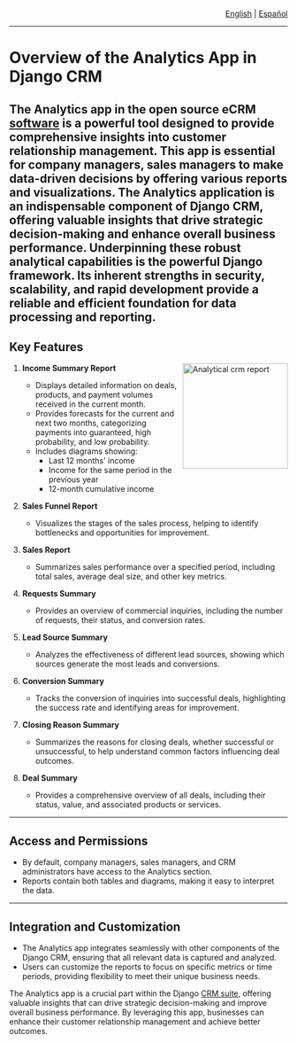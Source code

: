 <p align="right">
<a href="https://github.com/DjangoCRM/django-crm/blob/main/docs/django-crm_analytics_app_overview.md">English</a> |
<a href="https://github.com/DjangoCRM/django-crm/blob/main/docs/django-crm_analytics_app_overview-spanish.md">Español</a>
</p>

---

# Overview of the Analytics App in Django CRM

The **Analytics app** in the open source eCRM [software](https://github.com/DjangoCRM/django-crm/) is a powerful tool designed to provide comprehensive insights into customer relationship management. This app is essential for company managers, sales managers to make data-driven decisions by offering various reports and visualizations.
The Analytics application is an indispensable component of Django CRM, offering valuable insights that drive strategic decision-making and enhance overall business performance.
Underpinning these robust analytical capabilities is the powerful Django framework. Its inherent strengths in security, scalability, and rapid development provide a reliable and efficient foundation for data processing and reporting.
---

## Key Features

[<img src="https://github.com/DjangoCRM/django-crm/raw/main/docs/pics/income_summary_thumbnail.png" alt="Analytical crm report" align="right" width="190px" style="float: right"/>](https://github.com/DjangoCRM/django-crm/blob/main/docs/pics/income_summary_screenshot.png)
1. **Income Summary Report**
   - Displays detailed information on deals, products, and payment volumes received in the current month.
   - Provides forecasts for the current and next two months, categorizing payments into guaranteed, high probability, and low probability.
   - Includes diagrams showing:
     - Last 12 months' income
     - Income for the same period in the previous year
     - 12-month cumulative income

2. **Sales Funnel Report**
   - Visualizes the stages of the sales process, helping to identify bottlenecks and opportunities for improvement.

3. **Sales Report**
   - Summarizes sales performance over a specified period, including total sales, average deal size, and other key metrics.

4. **Requests Summary**
   - Provides an overview of commercial inquiries, including the number of requests, their status, and conversion rates.

5. **Lead Source Summary**
   - Analyzes the effectiveness of different lead sources, showing which sources generate the most leads and conversions.

6. **Conversion Summary**
   - Tracks the conversion of inquiries into successful deals, highlighting the success rate and identifying areas for improvement.

7. **Closing Reason Summary**
   - Summarizes the reasons for closing deals, whether successful or unsuccessful, to help understand common factors influencing deal outcomes.

8. **Deal Summary**
   - Provides a comprehensive overview of all deals, including their status, value, and associated products or services.

---

## Access and Permissions

- By default, company managers, sales managers, and CRM administrators have access to the Analytics section.
- Reports contain both tables and diagrams, making it easy to interpret the data.

---

## Integration and Customization

- The Analytics app integrates seamlessly with other components of the Django CRM, ensuring that all relevant data is captured and analyzed.
- Users can customize the reports to focus on specific metrics or time periods, providing flexibility to meet their unique business needs.

The Analytics app is a crucial part within the Django [CRM suite](https://github.com/DjangoCRM/django-crm/), offering valuable insights that can drive strategic decision-making and improve overall business performance. By leveraging this app, businesses can enhance their customer relationship management and achieve better outcomes.